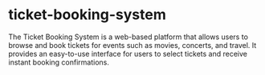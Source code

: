# ticket-booking-system
The Ticket Booking System is a web-based platform that allows users to browse and book tickets for events such as movies, concerts, and travel. It provides an easy-to-use interface for users to select tickets and receive instant booking confirmations.
